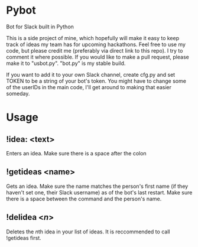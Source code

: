 # Pybot
Bot for Slack built in Python

This is a side project of mine, which hopefully will make it easy to keep track of ideas my team has for upcoming hackathons.
Feel free to use my code, but please credit me (preferably via direct link to this repo). I try to comment it where possible.
If you would like to make a pull request, please make it to "usbot.py". "bot.py" is my stable build.

If you want to add it to your own Slack channel, create cfg.py and set TOKEN to be a string of your bot's token. You might have to change some of the userIDs in the main code, I'll get around to making that easier someday.

# Usage

## !idea: \<text\>

Enters an idea. Make sure there is a space after the colon


## !getideas \<name\>

Gets an idea. Make sure the name matches the person's first name (if they haven't set one, their Slack username) as of the bot's last restart.
Make sure there is a space between the command and the person's name.


## !delidea \<*n*\>

Deletes the *n*th idea in your list of ideas. It is reccommended to call !getideas first.

